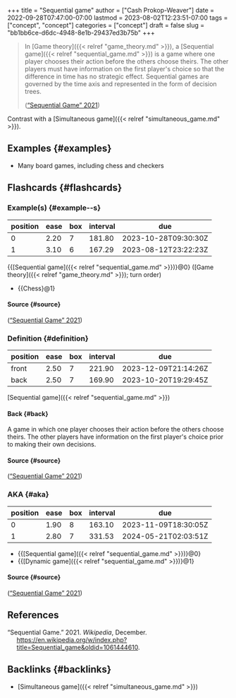 +++
title = "Sequential game"
author = ["Cash Prokop-Weaver"]
date = 2022-09-28T07:47:00-07:00
lastmod = 2023-08-02T12:23:51-07:00
tags = ["concept", "concept"]
categories = ["concept"]
draft = false
slug = "bb1bb6ce-d6dc-4948-8e1b-29437ed3b75b"
+++

> In [Game theory]({{< relref "game_theory.md" >}}), a [Sequential game]({{< relref "sequential_game.md" >}}) is a game where one player chooses their action before the others choose theirs. The other players must have information on the first player's choice so that the difference in time has no strategic effect. Sequential games are governed by the time axis and represented in the form of decision trees.
>
> (<a href="#citeproc_bib_item_1">“Sequential Game” 2021</a>)

Contrast with a [Simultaneous game]({{< relref "simultaneous_game.md" >}}).


## Examples {#examples}

-   Many board games, including chess and checkers


## Flashcards {#flashcards}


### Example(s) {#example--s}

| position | ease | box | interval | due                  |
|----------|------|-----|----------|----------------------|
| 0        | 2.20 | 7   | 181.80   | 2023-10-28T09:30:30Z |
| 1        | 3.10 | 6   | 167.29   | 2023-08-12T23:22:23Z |

{{[Sequential game]({{< relref "sequential_game.md" >}})}@0} ([Game theory]({{< relref "game_theory.md" >}}); turn order)

-   {{Chess}@1}


#### Source {#source}

(<a href="#citeproc_bib_item_1">“Sequential Game” 2021</a>)


### Definition {#definition}

| position | ease | box | interval | due                  |
|----------|------|-----|----------|----------------------|
| front    | 2.50 | 7   | 221.90   | 2023-12-09T21:14:26Z |
| back     | 2.50 | 7   | 169.90   | 2023-10-20T19:29:45Z |

[Sequential game]({{< relref "sequential_game.md" >}})


#### Back {#back}

A game in which one player chooses their action before the others choose theirs. The other players have information on the first player's choice prior to making their own decisions.


#### Source {#source}

(<a href="#citeproc_bib_item_1">“Sequential Game” 2021</a>)


### AKA {#aka}

| position | ease | box | interval | due                  |
|----------|------|-----|----------|----------------------|
| 0        | 1.90 | 8   | 163.10   | 2023-11-09T18:30:05Z |
| 1        | 2.80 | 7   | 331.53   | 2024-05-21T02:03:51Z |

-   {{[Sequential game]({{< relref "sequential_game.md" >}})}@0}
-   {{[Dynamic game]({{< relref "sequential_game.md" >}})}@1}


#### Source {#source}

(<a href="#citeproc_bib_item_1">“Sequential Game” 2021</a>)

## References

<style>.csl-entry{text-indent: -1.5em; margin-left: 1.5em;}</style><div class="csl-bib-body">
  <div class="csl-entry"><a id="citeproc_bib_item_1"></a>“Sequential Game.” 2021. <i>Wikipedia</i>, December. <a href="https://en.wikipedia.org/w/index.php?title=Sequential_game&oldid=1061444610">https://en.wikipedia.org/w/index.php?title=Sequential_game&#38;oldid=1061444610</a>.</div>
</div>


## Backlinks {#backlinks}

-   [Simultaneous game]({{< relref "simultaneous_game.md" >}})
